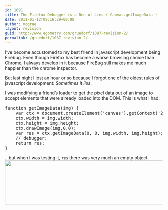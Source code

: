 ```yaml
---
id: 1091
title: The Firefox Debugger is a Den of Lies ( Canvas.getImageData )
date: 2011-01-12T09:16:29+00:00
author: mcgrue
layout: revision
guid: http://www.egometry.com/gruedorf/1087-revision-2/
permalink: /gruedorf/1087-revision-2/
---
```

I&#8217;ve become accustomed to my best friend in javascript development being Firebug. Even though Firefox has become a worse browsing choice than Chrome, I always develop in it because FireBug still makes me much happier than the chrome inspector.

But last night I lost an hour or so because I forgot one of the oldest rules of javascript development: _Sometimes it lies_.

I was modifying a friend&#8217;s loader to get the pixel data out of an image to accept elements that were already loaded into the DOM. This is what I had:

<pre>function getImageData(img) {
    var ctx = document.createElement('canvas').getContext('2d');
    ctx.width = img.width;
    ctx.height = img.height;
    ctx.drawImage(img,0,0);
    var res = ctx.getImageData(0, 0, img.width, img.height);
    // debugger;
    return res;
}
</pre>

&#8230;but when I was testing it, `res` there was very much an empty object.  
<a href="http://www.egometry.com/i/2011/01/canvas-getpixels.png" target=_blank><img src="http://www.egometry.com/i/2011/01/canvas-getpixels.png" alt="" title="canvas-getpixels" width="1036" height="141" class="aligncenter size-full wp-image-1090" srcset="https://www.egometry.com/i/2011/01/canvas-getpixels.png 1036w, https://www.egometry.com/i/2011/01/canvas-getpixels-300x40.png 300w, https://www.egometry.com/i/2011/01/canvas-getpixels-1024x139.png 1024w" sizes="(max-width: 709px) 85vw, (max-width: 909px) 67vw, (max-width: 1362px) 62vw, 840px" /></a>